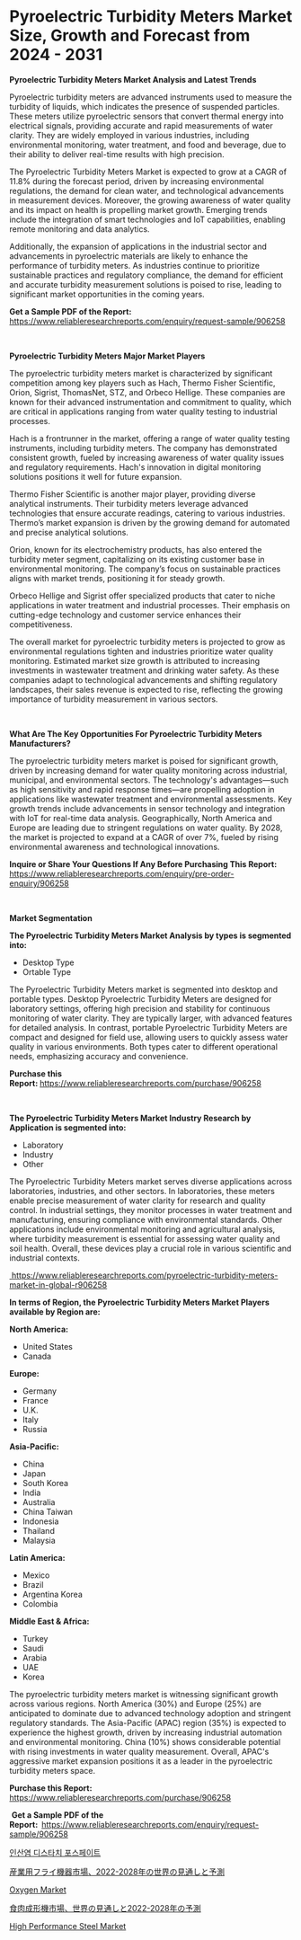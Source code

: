 <p><h1>Pyroelectric Turbidity Meters Market Size, Growth and Forecast from 2024 - 2031</h1></p><p><strong>Pyroelectric Turbidity Meters Market Analysis and Latest Trends</strong></p>
<p><p>Pyroelectric turbidity meters are advanced instruments used to measure the turbidity of liquids, which indicates the presence of suspended particles. These meters utilize pyroelectric sensors that convert thermal energy into electrical signals, providing accurate and rapid measurements of water clarity. They are widely employed in various industries, including environmental monitoring, water treatment, and food and beverage, due to their ability to deliver real-time results with high precision.</p><p>The Pyroelectric Turbidity Meters Market is expected to grow at a CAGR of 11.8% during the forecast period, driven by increasing environmental regulations, the demand for clean water, and technological advancements in measurement devices. Moreover, the growing awareness of water quality and its impact on health is propelling market growth. Emerging trends include the integration of smart technologies and IoT capabilities, enabling remote monitoring and data analytics.</p><p>Additionally, the expansion of applications in the industrial sector and advancements in pyroelectric materials are likely to enhance the performance of turbidity meters. As industries continue to prioritize sustainable practices and regulatory compliance, the demand for efficient and accurate turbidity measurement solutions is poised to rise, leading to significant market opportunities in the coming years.</p></p>
<p><strong>Get a Sample PDF of the Report:&nbsp;</strong> <a href="https://www.reliableresearchreports.com/enquiry/request-sample/906258">https://www.reliableresearchreports.com/enquiry/request-sample/906258</a></p>
<p>&nbsp;</p>
<p><strong>Pyroelectric Turbidity Meters Major Market Players</strong></p>
<p><p>The pyroelectric turbidity meters market is characterized by significant competition among key players such as Hach, Thermo Fisher Scientific, Orion, Sigrist, ThomasNet, STZ, and Orbeco Hellige. These companies are known for their advanced instrumentation and commitment to quality, which are critical in applications ranging from water quality testing to industrial processes.</p><p>Hach is a frontrunner in the market, offering a range of water quality testing instruments, including turbidity meters. The company has demonstrated consistent growth, fueled by increasing awareness of water quality issues and regulatory requirements. Hach's innovation in digital monitoring solutions positions it well for future expansion.</p><p>Thermo Fisher Scientific is another major player, providing diverse analytical instruments. Their turbidity meters leverage advanced technologies that ensure accurate readings, catering to various industries. Thermo’s market expansion is driven by the growing demand for automated and precise analytical solutions.</p><p>Orion, known for its electrochemistry products, has also entered the turbidity meter segment, capitalizing on its existing customer base in environmental monitoring. The company’s focus on sustainable practices aligns with market trends, positioning it for steady growth.</p><p>Orbeco Hellige and Sigrist offer specialized products that cater to niche applications in water treatment and industrial processes. Their emphasis on cutting-edge technology and customer service enhances their competitiveness.</p><p>The overall market for pyroelectric turbidity meters is projected to grow as environmental regulations tighten and industries prioritize water quality monitoring. Estimated market size growth is attributed to increasing investments in wastewater treatment and drinking water safety. As these companies adapt to technological advancements and shifting regulatory landscapes, their sales revenue is expected to rise, reflecting the growing importance of turbidity measurement in various sectors.</p></p>
<p>&nbsp;</p>
<p><strong>What Are The Key Opportunities For Pyroelectric Turbidity Meters Manufacturers?</strong></p>
<p><p>The pyroelectric turbidity meters market is poised for significant growth, driven by increasing demand for water quality monitoring across industrial, municipal, and environmental sectors. The technology's advantages—such as high sensitivity and rapid response times—are propelling adoption in applications like wastewater treatment and environmental assessments. Key growth trends include advancements in sensor technology and integration with IoT for real-time data analysis. Geographically, North America and Europe are leading due to stringent regulations on water quality. By 2028, the market is projected to expand at a CAGR of over 7%, fueled by rising environmental awareness and technological innovations.</p></p>
<p><strong>Inquire or Share Your Questions If Any Before Purchasing This Report:</strong> <a href="https://www.reliableresearchreports.com/enquiry/pre-order-enquiry/906258">https://www.reliableresearchreports.com/enquiry/pre-order-enquiry/906258</a></p>
<p>&nbsp;</p>
<p><strong>Market Segmentation</strong></p>
<p><strong>The Pyroelectric Turbidity Meters Market Analysis by types is segmented into:</strong></p>
<p><ul><li>Desktop Type</li><li>Ortable Type</li></ul></p>
<p><p>The Pyroelectric Turbidity Meters market is segmented into desktop and portable types. Desktop Pyroelectric Turbidity Meters are designed for laboratory settings, offering high precision and stability for continuous monitoring of water clarity. They are typically larger, with advanced features for detailed analysis. In contrast, portable Pyroelectric Turbidity Meters are compact and designed for field use, allowing users to quickly assess water quality in various environments. Both types cater to different operational needs, emphasizing accuracy and convenience.</p></p>
<p><strong>Purchase this Report:&nbsp;</strong><a href="https://www.reliableresearchreports.com/purchase/906258">https://www.reliableresearchreports.com/purchase/906258</a></p>
<p>&nbsp;</p>
<p><strong>The Pyroelectric Turbidity Meters Market Industry Research by Application is segmented into:</strong></p>
<p><ul><li>Laboratory</li><li>Industry</li><li>Other</li></ul></p>
<p><p>The Pyroelectric Turbidity Meters market serves diverse applications across laboratories, industries, and other sectors. In laboratories, these meters enable precise measurement of water clarity for research and quality control. In industrial settings, they monitor processes in water treatment and manufacturing, ensuring compliance with environmental standards. Other applications include environmental monitoring and agricultural analysis, where turbidity measurement is essential for assessing water quality and soil health. Overall, these devices play a crucial role in various scientific and industrial contexts.</p></p>
<p><a href="https://www.reliableresearchreports.com/pyroelectric-turbidity-meters-market-in-global-r906258">&nbsp;https://www.reliableresearchreports.com/pyroelectric-turbidity-meters-market-in-global-r906258</a></p>
<p><strong>In terms of Region, the Pyroelectric Turbidity Meters Market Players available by Region are:</strong></p>
<p>
    <p> <strong> North America: </strong>
        <ul>
            <li>United States</li>
            <li>Canada</li>
        </ul>
        </p> 
    <p> <strong> Europe: </strong>
        <ul>
            <li>Germany</li>
            <li>France</li>
            <li>U.K.</li>
            <li>Italy</li>
            <li>Russia</li>
        </ul>
        </p> 
    <p> <strong> Asia-Pacific: </strong>
        <ul>
            <li>China</li>
            <li>Japan</li>
            <li>South Korea</li>
            <li>India</li>
            <li>Australia</li>
            <li>China Taiwan</li>
            <li>Indonesia</li>
            <li>Thailand</li>
            <li>Malaysia</li>
        </ul>
        </p> 
    <p> <strong> Latin America: </strong>
        <ul>
            <li>Mexico</li>
            <li>Brazil</li>
            <li>Argentina Korea</li>
            <li>Colombia</li>
        </ul>
        </p> 
    <p> <strong> Middle East & Africa: </strong>
        <ul>
            <li>Turkey</li>
            <li>Saudi</li>
            <li>Arabia</li>
            <li>UAE</li>
            <li>Korea</li>
        </ul>
    </p>
    </p>
<p><p>The pyroelectric turbidity meters market is witnessing significant growth across various regions. North America (30%) and Europe (25%) are anticipated to dominate due to advanced technology adoption and stringent regulatory standards. The Asia-Pacific (APAC) region (35%) is expected to experience the highest growth, driven by increasing industrial automation and environmental monitoring. China (10%) shows considerable potential with rising investments in water quality measurement. Overall, APAC's aggressive market expansion positions it as a leader in the pyroelectric turbidity meters space.</p></p>
<p><strong>Purchase this Report: </strong><a href="https://www.reliableresearchreports.com/purchase/906258">https://www.reliableresearchreports.com/purchase/906258</a></p>
<p>&nbsp;<strong>Get a Sample PDF of the Report:&nbsp;&nbsp;</strong><a href="https://www.reliableresearchreports.com/enquiry/request-sample/906258">https://www.reliableresearchreports.com/enquiry/request-sample/906258</a></p>
<p><strong></strong></p>
<p><p><a href="https://medium.com/@rekhakhatun65/%EC%84%B8%EA%B3%84-phosphated-distarch-phosphate-market-%EC%9D%80-2024%EC%97%90%EC%84%9C-2031%EB%A1%9C-%EC%97%B0%ED%8F%89%EA%B7%A0-%EC%A6%9D%EA%B0%80%EC%9C%A8%EC%9D%84-%EB%B3%B4%EC%9D%BC-%EA%B2%83%EC%9C%BC%EB%A1%9C-%EC%98%88%EC%83%81%EB%90%A9%EB%8B%88%EB%8B%A4-7283abf50ade">인산염 디스타치 포스페이트</a></p><p><a href="https://medium.com/@davidowell8/%E7%94%A3%E6%A5%AD%E7%94%A8%E3%83%95%E3%83%A9%E3%82%A4%E3%83%A4%E3%83%BC%E8%A8%AD%E5%82%99%E5%B8%82%E5%A0%B4-%E3%82%B0%E3%83%AD%E3%83%BC%E3%83%90%E3%83%AB%E5%B1%95%E6%9C%9B%E3%81%A82022-2028%E5%B9%B4%E3%81%AE%E4%BA%88%E6%B8%AC%E5%B8%82%E5%A0%B4%E5%88%86%E6%9E%90%E3%83%AC%E3%83%9D%E3%83%BC%E3%83%88-%E5%9C%B0%E5%9F%9F-%E3%82%BF%E3%82%A4%E3%83%97-%E9%80%A3%E7%B6%9A-%E9%96%93%E6%AC%A0%E7%9A%84-%E3%81%9D%E3%81%AE%E4%BB%96-%E3%81%8A%E3%82%88%E3%81%B3%E7%94%A8%E9%80%94-%E8%82%89-%E9%87%8E%E8%8F%9C-%E3%83%95%E3%83%AC%E3%83%B3%E3%83%81%E3%83%95%E3%83%A9%E3%82%A4-%E3%81%9D%E3%81%AE%E4%BB%96-%E3%81%AB%E3%82%88%E3%82%8B%E3%82%B0%E3%83%AD%E3%83%BC%E3%83%90%E3%83%AB%E3%82%A4%E3%83%B3%E3%82%B5%E3%82%A4%E3%83%88-2-3294cea54eb4">産業用フライ機器市場、2022-2028年の世界の見通しと予測</a></p><p><a href="https://issuu.com/reportprime-2/docs/oxygen-market-size-2030.pptx_95694849b94fb8">Oxygen Market</a></p><p><a href="https://medium.com/@davidowell8/meat-forming-machines-market-global-outlook-and-forecast-2022-2028-7572b6aa7d3f">食肉成形機市場、世界の見通しと2022-2028年の予測</a></p><p><a href="https://medium.com/@christopher.walker6564/the-global-high-performance-steel-market-identifies-drivers-restraints-opportunities-and-c1ec01ec98f1?postPublishedType=initial">High Performance Steel Market</a></p></p>